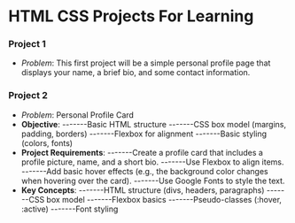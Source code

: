 # HTML CSS Projects For Learning 

### Project 1 
- *Problem*: This first project will be a simple personal profile page that displays your name, a brief bio, and some contact information.



### Project 2
- *Problem*: Personal Profile Card
- **Objective**:
-------Basic HTML structure
-------CSS box model (margins, padding, borders)
-------Flexbox for alignment
-------Basic styling (colors, fonts)
- **Project Requirements**:
-------Create a profile card that includes a profile picture, name, and a short bio.
-------Use Flexbox to align items.
-------Add basic hover effects (e.g., the background color changes when hovering over the card).
-------Use Google Fonts to style the text.
- **Key Concepts**:
-------HTML structure (divs, headers, paragraphs)
-------CSS box model
-------Flexbox basics
-------Pseudo-classes (:hover, :active)
-------Font styling
